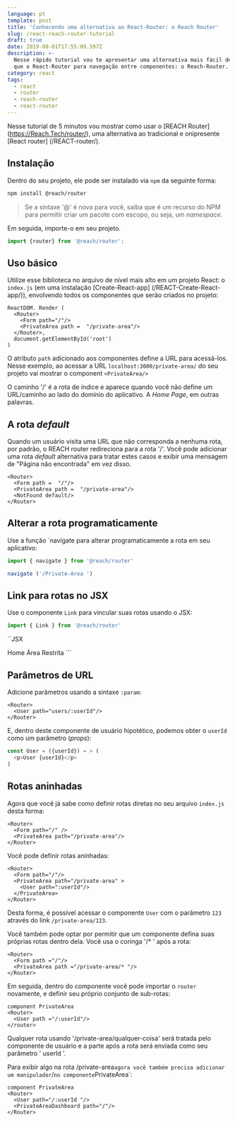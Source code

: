 ```yaml
---
language: pt
template: post
title: 'Conhecendo uma alternativa ao React-Router: o Reach Router'
slug: /react-reach-router-tutorial
draft: true
date: 2019-08-01T17:55:09.597Z
description: >-
  Nesse rápido tutorial vou te apresentar uma alternativa mais fácil de usar do
  que o React-Router para navegação entre componentes: o Reach-Router.
category: react
tags:
  - react
  - router
  - reach-router
  - react-router
---
```

Nesse tutorial de 5 minutos vou mostrar como usar o [REACH Router] (https://Reach.Tech/router/), uma alternativa ao tradicional e onipresente [React router] (/REACT-router/).

## Instalação

Dentro do seu projeto, ele pode ser instalado via `npm` da seguinte forma:

```sh
npm install @reach/router
```

> Se a sintaxe '@' é nova para você, saiba que é um recurso do NPM para permitir criar um pacote com escopo, ou seja, um *namespace*.

Em seguida, importe-o em seu projeto.

```js
import {router} from '@reach/router';
```

## Uso básico

Utilize esse biblioteca no arquivo de nível mais alto em um projeto React: o `index.js` (em uma instalação [Create-React-app] (/REACT-Create-React-app/)), envolvendo todos os componentes que serão criados no projeto:

```JSX
ReactDOM. Render (
  <Router>
    <Form path="/"/>
    <PrivateArea path =  "/private-area"/>
  </Router>,
  document.getElementById('root')
)
```

O atributo `path` adicionado aos componentes define a URL para acessá-los. Nesse exemplo, ao acessar a URL `localhost:3000/private-area/` do seu projeto vai mostrar o component `<PrivateArea/>`

O caminho '/' é a rota de índice e aparece quando você não define um URL/caminho ao lado do domínio do aplicativo. A  *Home Page*, em outras palavras.

## A rota *default*

Quando um usuário visita uma URL que não corresponda a nenhuma rota, por padrão, o REACH router redireciona para a rota '/'. Você pode adicionar uma rota *default* alternativa para tratar estes casos e exibir uma mensagem de "Página não encontrada" em vez disso.

```JSX
<Router>
  <Form path =  "/"/>
  <PrivateArea path =  "/private-area"/>
  <NotFound default/>
</Router>
```

## Alterar a rota programaticamente

Use a função `navigate para alterar programaticamente a rota em seu aplicativo:

```js
import { navigate } from '@reach/router'
```

```js
navigate ('/Private-Area ')
```

## Link para rotas no JSX

Use o componente `Link` para vincular suas rotas usando o JSX:

```js
import { Link } from '@reach/router'
```

``JSX
<Link to="/">Home</Link>
<Link to="/private-area">Área Restrita</Link>
```

## Parâmetros de URL

Adicione parâmetros usando a sintaxe `:param`:

```JSX
<Router>
  <User path="users/:userId"/>
</Router>
```

E, dentro deste componente de usuário hipotético, podemos obter o `userId` como um parâmetro (*props*):

```js
const User = ({userId}) = > (
  <p>User {userId}</p>
)
```

## Rotas aninhadas

Agora que você já sabe como definir rotas diretas no seu arquivo `index.js` desta forma:

```JSX
<Router>
  <Form path="/" />
  <PrivateArea path="/private-area"/>
</Router>
```

Você pode definir rotas aninhadas:

```JSX
<Router>
  <Form path="/"/>
  <PrivateArea path="/private-area" >
    <User path=":userId"/>
  </PrivateArea>
</Router>
```

Desta forma, é possível acessar o componente `User` com o parâmetro `123` através do link `/private-area/123`.

Você também pode optar por permitir que um componente defina suas próprias rotas dentro dela. Você usa o coringa '/* ' após a rota:

```JSX
<Router>
  <Form path ="/"/>
  <PrivateArea path ="/private-area/* "/>
</Router>
```

Em seguida, dentro do componente você pode importar o `router` novamente, e definir seu próprio conjunto de sub-rotas:

```JSX
component PrivateArea
<Router>
  <User path ="/:userId"/>
</router>
```

Qualquer rota usando '/private-area/qualquer-coisa' será tratada pelo componente de usuário e a parte após a rota será enviada como seu parâmetro ' userId '.

Para exibir algo na rota /private-area` agora você também precisa adicionar um manipulador `/` no componente `PrivateArea`:

```JSX
component PrivateArea
<Router>
  <User path="/:userId "/>
  <PrivateAreaDashboard path="/"/>
</Router>
```
